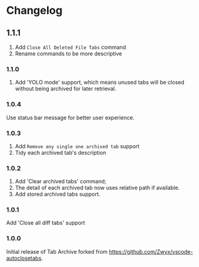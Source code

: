 # Changelog

## 1.1.1

1. Add `Close All Deleted File Tabs` command
2. Rename commands to be more descriptive

### 1.1.0

1. Add 'YOLO mode' support, which means unused tabs will be closed without being archived for later retrieval.

### 1.0.4

Use status bar message for better user experience.

### 1.0.3

1. Add `Remove any single one archived tab` support
2. Tidy each archived tab's description

### 1.0.2

1. Add 'Clear archived tabs' command;
2. The detail of each archived tab now uses relative path if available.
3. Add stored archived tabs support.

### 1.0.1

Add 'Close all diff tabs' support

### 1.0.0

Initial release of Tab Archive forked from https://github.com/Zwyx/vscode-autoclosetabs.
